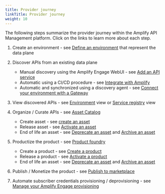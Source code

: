 ```yaml
---
title: Provider journey
linkTitle: Provider journey
weight: 10
---
```


The following steps summarize the provider journey within the Amplify API Management platform. Click on the links to learn more about each step.

1. Create an environment - see [Define an environment](/docs/connect_manage_environ) that represent the data plane
2. Discover APIs from an existing data plane

    * Manual discovery using the Amplify Engage WebUI - see [Add an API service](/docs/connect_manage_environ/manage_services/add_api_service)
    * Automatic using a CI/CD procedure - see [Integrate with Amplify](/docs/integrate_with_central)
    * Automatic and synchronized using a discovery agent - see [Connect your environment with a Gateway](/docs/connect_manage_environ#synchronize-your-environment-with-a-gateway)

3. View discovered APIs - see [Environment](/docs/connect_manage_environ/view_environments) view or [Service registry](/docs/manage_service_registry) view
4. Organize / Curate APIs - see [Asset Catalog](/docs/manage_asset_catalog)

    * Create asset - see [create an asset](/docs/manage_asset_catalog/asset_management/#create-an-asset)
    * Release asset - see [Activate an asset](/docs/manage_asset_catalog/asset_management/#activate-an-asset)
    * End of life an asset - see [Deprecate an asset](/docs/manage_asset_catalog/asset_management/#deprecate-an-asset) and [Archive an asset](/docs/manage_asset_catalog/asset_management/#archive-an-asset)

5. Productize the product - see  [Product foundry](/docs/manage_product_foundry)

    * Create a product - see [Create a product](/docs/manage_product_foundry/foundry_product_management/#create-a-product)
    * Release a product - see [Activate a product](/docs/manage_product_foundry/foundry_product_management/#activate-a-product)
    * End of life an asset - see [Deprecate an asset](/docs/manage_asset_catalog/asset_management/#deprecate-an-asset) and [Archive an asset](/docs/manage_asset_catalog/asset_management/#archive-an-asset)

6. Publish / Monetize the product - see [Publish to marketplace](/docs/manage_marketplace/publish_to_marketplace)
7. Automate subscriber credentials provisioning / deprovisioning - see [Manage your Amplify Engage provisioning](/docs/connect_manage_environ/marketplace_provisioning)

